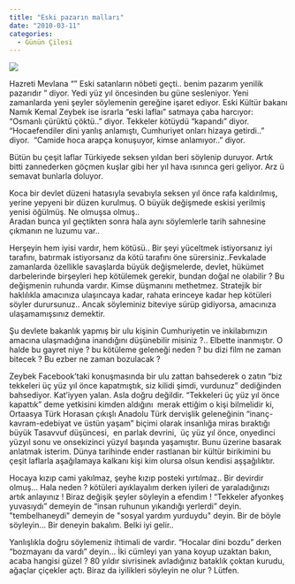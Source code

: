```yaml
---
title: "Eski pazarın malları"
date: "2010-03-11"
categories: 
  - Günün Çilesi
---
```


![](../uploads/image/sosyalyapi2.jpg)

Hazreti Mevlana “” Eski satanların nöbeti geçti.. benim pazarım yenilik pazarıdır ” diyor. Yedi yüz yıl öncesinden bu güne sesleniyor. Yeni zamanlarda yeni şeyler söylemenin gereğine işaret ediyor. Eski Kültür bakanı Namık Kemal Zeybek ise israrla “eski laflaı” satmaya çaba harcıyor: “Osmanlı çürüktü çöktü..” diyor. Tekkeler kötüydü “kapandı” diyor. “Hocaefendiler dini yanlış anlamıştı, Cumhuriyet onları hizaya getirdi..” diyor.  “Camide hoca arapça konuşuyor, kimse anlamıyor..” diyor.

Bütün bu çeşit laflar Türkiyede seksen yıldan beri söylenip duruyor. Artık bitti zannederken göçmen kuşlar gibi her yıl hava ısınınca geri geliyor. Arz ü semavat bunlarla doluyor.

Koca bir devlet düzeni hatasıyla sevabıyla seksen yıl önce rafa kaldırılmış, yerine yepyeni bir düzen kurulmuş. O büyük değişmede eskisi yerilmiş yenisi öğülmüş. Ne olmuşsa olmuş..  
Aradan bunca yıl geçtikten sonra hala aynı söylemlerle tarih sahnesine çıkmanın ne luzumu var..

Herşeyin hem iyisi vardır, hem kötüsü.. Bir şeyi yüceltmek istiyorsanız iyi tarafını, batırmak istiyorsanız da kötü tarafını öne sürersiniz..Fevkalade zamanlarda özellikle savaşlarda büyük değişmelerde, devlet, hükümet darbelerinde birşeyleri hep kötülemek gerekir, bundan doğal ne olabilir ? Bu değişmenin ruhunda vardır. Kimse düşmanını methetmez. Stratejik bir haklılıkla amacınıza ulaşıncaya kadar, rahata erinceye kadar hep kötüleri söyler durursunuz.. Ancak söyleminiz biteviye sürüp gidiyorsa, amacınıza ulaşamamışsınız demektir.

Şu devlete bakanlık yapmış bir ulu kişinin Cumhuriyetin ve inkilabımızın amacına ulaşmadığına inandığını düşünebilir misiniz ?.. Elbette inanmıştır. O halde bu gayret niye ? bu kötüleme geleneği neden ? bu dizi film ne zaman bitecek ? Bu ezber ne zaman bozulacak ?

Zeybek Facebook’taki konuşmasında bir ulu zattan bahsederek o zatın “biz tekkeleri üç yüz yıl önce kapatmıştık, siz kilidi şimdi, vurdunuz” dediğinden bahsediyor. Kat’iyyen yalan. Asla doğru değildir. “Tekkeleri üç yüz yıl önce kapattık” deme yetkisini kimden aldığını  merak ettiğim o kişi bilmelidir ki, Ortaasya Türk Horasan çıkışlı Anadolu Türk dervişlik geleneğinin “inanç-kavram-edebiyat ve üstün yaşam” biçimi olarak insanlığa miras bıraktığı büyük Tasavvuf düşüncesi,  en parlak devrini,  üç yüz yıl önce, onyedinci yüzyıl sonu ve onsekizinci yüzyıl başında yaşamıştır. Bunu üzerine basarak anlatmak isterim. Dünya tarihinde ender rastlanan bir kültür birikimini bu çeşit laflarla aşağılamaya kalkanı kişi kim olursa olsun kendisi aşşağılıktır.

Hocaya kızıp cami yakılmaz, şeyhe kızıp posteki yırtılmaz.. Bir devirdir olmuş… Hala neden ? kötüleri ayıklayalım derken iyileri de yaraladığınızı artık anlayınız ! Biraz değişik şeyler söyleyin a efendim ! “Tekkeler afyonkeş yuvasıydı” demeyin de “insan ruhunun yıkandığı yerlerdi” deyin. "tembelhaneydi" demeyin de "sosyal yardım yurduydu" deyin. Bir de böyle söyleyin… Bir deneyin bakalım. Belki iyi gelir..

Yanlışlıkla doğru söylemeniz ihtimali de vardır. “Hocalar dini bozdu” derken “bozmayanı da vardı” deyin… İki cümleyi yan yana koyup uzaktan bakın, acaba hangisi güzel ? 80 yıldır sivrisinek avladığınız bataklık çoktan kurudu, ağaçlar çiçekler açtı. Biraz da iyilikleri söyleyin ne olur ? Lütfen.

